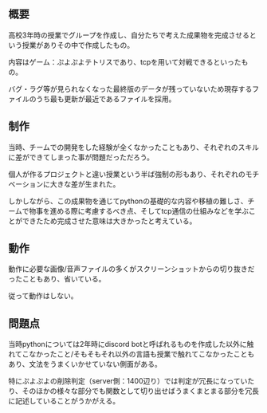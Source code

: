 ## 概要

高校3年時の授業でグループを作成し、自分たちで考えた成果物を完成させるという授業がありその中で作成したもの。

内容はゲーム：ぷよぷよテトリスであり、tcpを用いて対戦できるといったもの。

バグ・ラグ等が見られなくなった最終版のデータが残っていないため現存するファイルのうち最も更新が最近であるファイルを採用。

## 制作

当時、チームでの開発をした経験が全くなかったこともあり、それぞれのスキルに差ができてしまった事が問題だっただろう。

個人が作るプロジェクトと違い授業という半ば強制の形もあり、それぞれのモチベーションに大きな差が生まれた。

しかしながら、この成果物を通じてpythonの基礎的な内容や移植の難しさ、チームで物事を進める際に考慮するべき点、そしてtcp通信の仕組みなどを学ぶことができたため完成させた意味は大きかったと考えている。

## 動作

動作に必要な画像/音声ファイルの多くがスクリーンショットからの切り抜きだったこともあり、省いている。

従って動作はしない。

## 問題点

当時pythonについては2年時にdiscord botと呼ばれるものを作成した以外に触れてこなかったこと/そもそもそれ以外の言語も授業で触れてこなかったこともあり、文法をうまくいかせていない側面がある。

特にぷよぷよの削除判定（server側：1400辺り）では判定が冗長になっていたり、そのほかの様々な部分でも関数として切り出せばうまくまとまる部分を冗長に記述していることがうかがえる。
